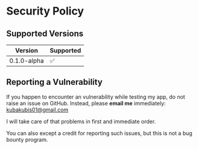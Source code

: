 # Security Policy

## Supported Versions

| Version | Supported          |
| ------- | ------------------ |
| 0.1.0-alpha   | :white_check_mark: |

## Reporting a Vulnerability

If you happen to encounter an vulnerability while testing my app, do not raise an issue on GitHub.
Instead, please **email me** immediately: kubakubis01@gmail.com

I will take care of that problems in first and immediate order.

You can also except a credit for reporting such issues, but this is not a bug bounty program.
